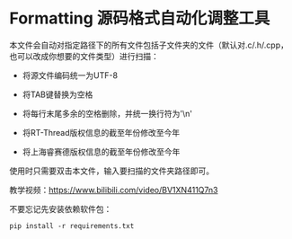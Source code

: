 # Formatting 源码格式自动化调整工具

本文件会自动对指定路径下的所有文件包括子文件夹的文件（默认对.c/.h/.cpp，也可以改成你想要的文件类型）进行扫描：

- 将源文件编码统一为UTF-8

- 将TAB键替换为空格


- 将每行末尾多余的空格删除，并统一换行符为'\n'
- 将RT-Thread版权信息的截至年份修改至今年
- 将上海睿赛德版权信息的截至年份修改至今年


使用时只需要双击本文件，输入要扫描的文件夹路径即可。



教学视频：https://www.bilibili.com/video/BV1XN411Q7n3



不要忘记先安装依赖软件包：

```shell
pip install -r requirements.txt
```

